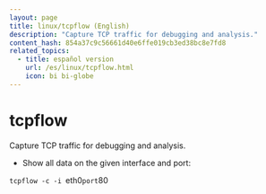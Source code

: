```yaml
---
layout: page
title: linux/tcpflow (English)
description: "Capture TCP traffic for debugging and analysis."
content_hash: 854a37c9c56661d40e6ffe019cb3ed38bc8e7fd8
related_topics:
  - title: español version
    url: /es/linux/tcpflow.html
    icon: bi bi-globe
---
```

# tcpflow

Capture TCP traffic for debugging and analysis.

- Show all data on the given interface and port:

`tcpflow -c -i `<span class="tldr-var badge badge-pill bg-dark-lm bg-white-dm text-white-lm text-dark-dm font-weight-bold">eth0</span>` port `<span class="tldr-var badge badge-pill bg-dark-lm bg-white-dm text-white-lm text-dark-dm font-weight-bold">80</span>
